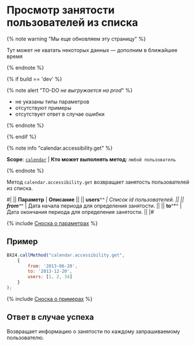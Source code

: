 # Просмотр занятости пользователей из списка

{% note warning "Мы еще обновляем эту страницу" %}

Тут может не хватать некоторых данных — дополним в ближайшее время

{% endnote %}

{% if build == 'dev' %}

{% note alert "TO-DO _не выгружается на prod_" %}

- не указаны типы параметров
- отсутствуют примеры
- отсутствует ответ в случае ошибки

{% endnote %}

{% endif %}

{% note info "calendar.accessibility.get" %}

**Scope**: [`calendar`](../scopes/permissions.md) | **Кто может выполнять метод**: `любой пользователь`

{% endnote %}

Метод `calendar.accessibility.get` возвращает занятость пользователей из списка.

#|
|| **Параметр** | **Описание** ||
|| **users**^*^ | Список id пользователей. ||
|| **from**^*^ | Дата начала периода для определения занятости. ||
|| **to**^*^ | Дата окончания периода для определения занятости. ||
|#

{% include [Сноска о параметрах](../../_includes/required.md) %}

## Пример

```js
BX24.callMethod("calendar.accessibility.get",
    {
        from: '2013-06-20',
        to: '2013-12-20',
        users: [1, 2, 34]
    }
);
```

{% include [Сноска о примерах](../../_includes/examples.md) %}

## Ответ в случае успеха

Возвращает информацию о занятости по каждому запрашиваемому пользователю.